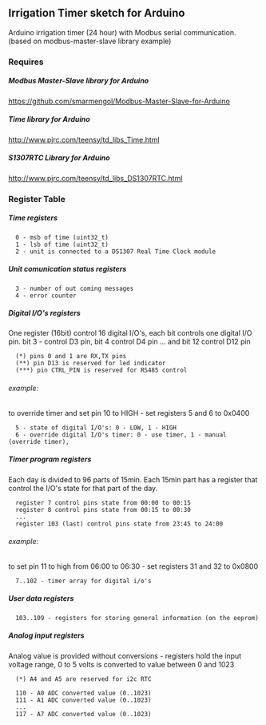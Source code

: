 ## Irrigation Timer sketch for Arduino
Arduino irrigation timer (24 hour) with Modbus serial communication.
(based on modbus-master-slave library example)

### Requires

##### Modbus Master-Slave library for Arduino
https://github.com/smarmengol/Modbus-Master-Slave-for-Arduino

##### Time library for Arduino
http://www.pjrc.com/teensy/td_libs_Time.html

##### S1307RTC Library for Arduino
http://www.pjrc.com/teensy/td_libs_DS1307RTC.html

### Register Table

##### Time registers

```
  0 - msb of time (uint32_t)
  1 - lsb of time (uint32_t)
  2 - unit is connected to a DS1307 Real Time Clock module
```
##### Unit comunication status registers

```
  3 - number of out coming messages
  4 - error counter
```
##### Digital I/O's registers
One register (16bit) control 16 digital I/O's, each bit controls one digital I/O pin.
bit 3 - control D3 pin, bit 4 control D4 pin ... and bit 12 control D12 pin

```
  (*) pins 0 and 1 are RX,TX pins
  (**) pin D13 is reserved for led indicator
  (***) pin CTRL_PIN is reserved for RS485 control
```
###### example:
to override timer and set pin 10 to HIGH - set registers 5 and 6 to 0x0400

```
  5 - state of digital I/O's: 0 - LOW, 1 - HIGH
  6 - override digital I/O's timer: 0 - use timer, 1 - manual (override timer),
```
##### Timer program registers
Each day is divided to 96 parts of 15min. Each 15min part has a register that control 
the I/O's state for that part of the day.

```
  register 7 control pins state from 00:00 to 00:15
  register 8 control pins state from 00:15 to 00:30
  ...
  register 103 (last) control pins state from 23:45 to 24:00
```
###### example:
to set pin 11 to high from 06:00 to 06:30 - set registers 31 and 32 to 0x0800

```
  7..102 - timer array for digital i/o's
```
##### User data registers

```
  103..109 - registers for storing general information (on the eeprom)
```
##### Analog input registers
Analog value is provided without conversions -
registers hold the input voltage range, 0 to 5 volts is converted to value between 0 and 1023

```
  (*) A4 and A5 are reserved for i2c RTC
```

```
  110 - A0 ADC converted value (0..1023)
  111 - A1 ADC converted value (0..1023)
  ...
  117 - A7 ADC converted value (0..1023)
```
